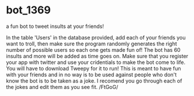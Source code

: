 # bot_1369
a fun bot to tweet insults at your friends!

In the table 'Users' in the database provided, add each of your friends you want to troll, then make sure the program randomly generates the right number of possible users so each one gets made fun of! The bot has 60 insults and more will be added as time goes on. Make sure that you register your app with twitter and use your cridentials to make the bot come to life. You will have to download Tweepy for it to run! This is meant to have fun with your friends and in no way is to be used against people who don't know the bot is to be taken as a joke. I recomend you go through each of the jokes and edit them as you see fit. /FtGoG/
